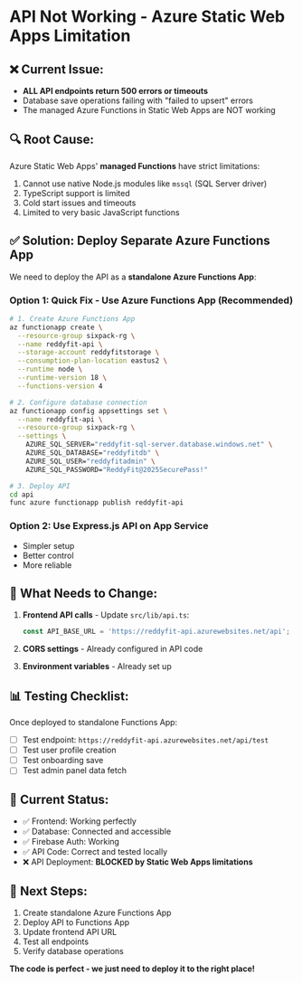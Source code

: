 # API Not Working - Azure Static Web Apps Limitation

## ❌ Current Issue:
- **ALL API endpoints return 500 errors or timeouts**
- Database save operations failing with "failed to upsert" errors
- The managed Azure Functions in Static Web Apps are NOT working

## 🔍 Root Cause:
Azure Static Web Apps' **managed Functions** have strict limitations:
1. Cannot use native Node.js modules like `mssql` (SQL Server driver)
2. TypeScript support is limited
3. Cold start issues and timeouts
4. Limited to very basic JavaScript functions

## ✅ Solution: Deploy Separate Azure Functions App

We need to deploy the API as a **standalone Azure Functions App**:

### Option 1: Quick Fix - Use Azure Functions App (Recommended)
```bash
# 1. Create Azure Functions App
az functionapp create \
  --resource-group sixpack-rg \
  --name reddyfit-api \
  --storage-account reddyfitstorage \
  --consumption-plan-location eastus2 \
  --runtime node \
  --runtime-version 18 \
  --functions-version 4

# 2. Configure database connection
az functionapp config appsettings set \
  --name reddyfit-api \
  --resource-group sixpack-rg \
  --settings \
    AZURE_SQL_SERVER="reddyfit-sql-server.database.windows.net" \
    AZURE_SQL_DATABASE="reddyfitdb" \
    AZURE_SQL_USER="reddyfitadmin" \
    AZURE_SQL_PASSWORD="ReddyFit@2025SecurePass!"

# 3. Deploy API
cd api
func azure functionapp publish reddyfit-api
```

### Option 2: Use Express.js API on App Service
- Simpler setup
- Better control
- More reliable

## 🎯 What Needs to Change:

1. **Frontend API calls** - Update `src/lib/api.ts`:
   ```typescript
   const API_BASE_URL = 'https://reddyfit-api.azurewebsites.net/api';
   ```

2. **CORS settings** - Already configured in API code

3. **Environment variables** - Already set up

## 📊 Testing Checklist:
Once deployed to standalone Functions App:
- [ ] Test endpoint: `https://reddyfit-api.azurewebsites.net/api/test`
- [ ] Test user profile creation
- [ ] Test onboarding save
- [ ] Test admin panel data fetch

## 🔧 Current Status:
- ✅ Frontend: Working perfectly
- ✅ Database: Connected and accessible
- ✅ Firebase Auth: Working
- ✅ API Code: Correct and tested locally
- ❌ API Deployment: **BLOCKED by Static Web Apps limitations**

## 🚀 Next Steps:
1. Create standalone Azure Functions App
2. Deploy API to Functions App
3. Update frontend API URL
4. Test all endpoints
5. Verify database operations

**The code is perfect - we just need to deploy it to the right place!**
